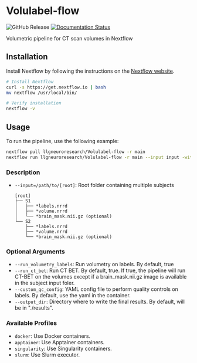# Volulabel-flow
![GitHub Release](https://img.shields.io/github/v/release/llgneuroresearch/Volulabel-flow)
[![Documentation Status](https://readthedocs.org/projects/avnir-documentation/badge/?version=latest)](https://avnir-documentation.readthedocs.io/en/latest/tools/pipelines.html#volulabel-flow)

Volumetric pipeline for CT scan volumes in Nextflow

## Installation

Install Nextflow by following the instructions on the [Nextflow website](https://www.nextflow.io/).
```sh
# Install Nextflow
curl -s https://get.nextflow.io | bash
mv nextflow /usr/local/bin/

# Verify installation
nextflow -v
```

## Usage

To run the pipeline, use the following example:

```sh
nextflow pull llgneuroresearch/Volulabel-flow -r main
nextflow run llgneuroresearch/Volulabel-flow -r main --input input -with-profile docker --qc_config config.yaml
```

### Description

- `--input=/path/to/[root]`: Root folder containing multiple subjects
    ```
    [root]
    ├── S1
    │   ├── *labels.nrrd
    │   ├── *volume.nrrd
    │   └── *brain_mask.nii.gz (optional)
    └── S2
        ├── *labels.nrrd
        ├── *volume.nrrd
        └── *brain_mask.nii.gz (optional)
    ```

### Optional Arguments

- `--run_volumetry_labels`: Run volumetry on labels. By default, true
- `--run_ct_bet`: Run CT BET. By default, true. If true, the pipeline will run CT-BET on the volumes except if a brain_mask.nii.gz image is available in the subject input foler.
- `--custom_qc_config`: YAML config file to perform quality controls on labels. By default, use the yaml in the container.
- `--output_dir`: Directory where to write the final results. By default, will be in "./results".

### Available Profiles

- `docker`: Use Docker containers.
- `apptainer`: Use Apptainer containers.
- `singularity`: Use Singularity containers.
- `slurm`: Use Slurm executor.